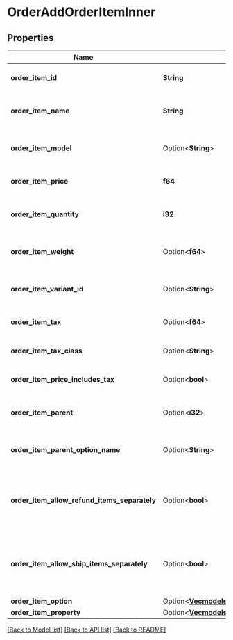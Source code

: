 # OrderAddOrderItemInner

## Properties

Name | Type | Description | Notes
------------ | ------------- | ------------- | -------------
**order_item_id** | **String** | Defines orders specified by order item id | 
**order_item_name** | **String** | Defines orders specified by order item name | 
**order_item_model** | Option<**String**> | Defines orders specified by order item model | [optional]
**order_item_price** | **f64** | Defines orders specified by order item price | 
**order_item_quantity** | **i32** | Defines orders specified by order item quantity | 
**order_item_weight** | Option<**f64**> | Defines orders specified by order item weight | [optional]
**order_item_variant_id** | Option<**String**> | Ordered product variant. Where x is order item ID | [optional]
**order_item_tax** | Option<**f64**> | Percentage of tax for product order | [optional][default to 0]
**order_item_tax_class** | Option<**String**> | Id of the tax class of product. | [optional]
**order_item_price_includes_tax** | Option<**bool**> | Defines if item price includes tax | [optional][default to false]
**order_item_parent** | Option<**i32**> | Index of the parent grouped/bundle product | [optional]
**order_item_parent_option_name** | Option<**String**> | Option name of the parent grouped/bundle product | [optional]
**order_item_allow_refund_items_separately** | Option<**bool**> | Indicates whether subitems of the grouped/bundle product can be refunded separately | [optional]
**order_item_allow_ship_items_separately** | Option<**bool**> | Indicates whether subitems of the grouped/bundle product can be shipped separately | [optional]
**order_item_option** | Option<[**Vec<models::OrderAddOrderItemInnerOrderItemOptionInner>**](OrderAdd_order_item_inner_order_item_option_inner.md)> |  | [optional]
**order_item_property** | Option<[**Vec<models::OrderAddOrderItemInnerOrderItemPropertyInner>**](OrderAdd_order_item_inner_order_item_property_inner.md)> |  | [optional]

[[Back to Model list]](../README.md#documentation-for-models) [[Back to API list]](../README.md#documentation-for-api-endpoints) [[Back to README]](../README.md)


